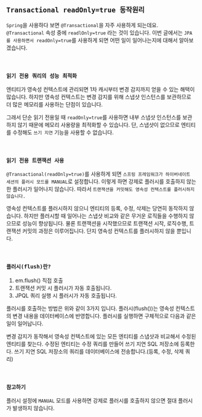 ## `Transactional readOnly=true 동작원리`

`Spring`을 사용하다 보면 `@Transactional`을 자주 사용하게 되는데요. `@Transactional` 속성 중에 `readlOnly=true` 라는 것이 있습니다. 이번 글에서는 `JPA를 사용하면서 readOnly=true`를 사용하게 되면 어떤 일이 일어나는지에 대해서 알아보겠습니다. 

<br>

### `읽기 전용 쿼리의 성능 최적화`

엔티티가 영속성 컨텍스트에 관리되면 1차 캐시부터 변경 감지까지 얻을 수 있는 해택이 많습니다. 하지만 영속성 컨텍스트는 변경 감지를 위해 스냅샷 인스턴스를 보관하므로 더 많은 메모리를 사용하는 단점이 있습니다. 

그래서 단순 읽기 전용일 때 `readOnly=true`를 사용하면 내부 스냅샷 인스턴스를 보관하지 않기 때문에 메모리 사용량을 최적화할 수 있습니다. 단, 스냅샷이 없으므로 엔티티를 수정해도 `쓰기 지연` 기능을 사용할 수 없습니다. 

<br> 

### `읽기 전용 트랜잭션 사용`

`@Transactional(readOnly=true)`를 사용하게 되면 `스프링 프레임워크가 하이버네이트 세션의 플러시 모드를 MANUAL`로 설정합니다. 이렇게 하면 강제로 플러시를 호출하지 않는 한 플러시가 일어나지 않습니다. 따라서 `트랜잭션을 커밋해도 영속성 컨텍스트를 플러시하지 않습니다.`

영속성 컨텍스트를 플러시하지 않으니 엔티티의 등록, 수정, 삭제는 당연히 동작하지 않습니다. 하지만 플러시할 때 일어나는 스냅샷 비교와 같은 무거운 로직들을 수행하지 않으므로 성능이 향상됩니다. 물론 트랜잭션을 시작했으므로 트랜잭션 시작, 로직수행, 트랜잭션 커밋의 과정은 이루어집니다. 단지 영속성 컨텍스트를 플러시하지 않을 뿐입니다. 

<br>

### `플러시(flush)란?`

1. em.flush() 직접 호출
2. 트랜잭션 커밋 시 플러시가 자동 호출됩니다.
3. JPQL 쿼리 실행 시 플러시가 자동 호출됩니다.

플러시를 호출하는 방법은 위와 같이 3가지 입니다. 플러시(flush())는 영속성 컨텍스트의 변경 내용을 데이터베이스에 반영합니다. 플러시를 실행하면 구체적으로 다음과 같은 일이 일어납니다.

변경 감지가 동작해서 영속성 컨텍스트에 있는 모든 엔티티를 스냅샷과 비교해서 수정된 엔티티를 찾는다. 수정된 엔티티는 수정 쿼리를 만들어 쓰기 지연 SQL 저장소에 등록한다.
쓰기 지연 SQL 저장소의 쿼리를 데이터베이스에 전송합니다.(등록, 수정, 삭제 쿼리)

<br>

### `참고하기`

플러시 설정에 `MANUAL` 모드를 사용하면 강제로 플러시를 호출하지 않으면 절대 플러시가 발생하지 않습니다. 